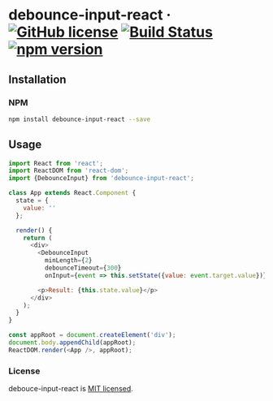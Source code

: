 # debounce-input-react &middot; [![GitHub license](https://img.shields.io/badge/license-MIT-blue.svg)](https://github.com/akashishu777/debounce-input-react/blob/master/LICENSE) [![Build Status](https://travis-ci.com/akashishu777/debounce-input-react.svg?branch=master)](https://travis-ci.com/akashishu777/debounce-input-react) [![npm version](https://img.shields.io/badge/npm-v1.1.0-blue.svg)](https://www.npmjs.com/package/debounce-input-react)



## Installation

### NPM

```sh
npm install debounce-input-react --save
```


## Usage
```js
import React from 'react';
import ReactDOM from 'react-dom';
import {DebounceInput} from 'debounce-input-react';

class App extends React.Component {
  state = {
    value: ''
  };

  render() {
    return (
      <div>
        <DebounceInput
          minLength={2}
          debounceTimeout={300}
          onInput={event => this.setState({value: event.target.value})} />

        <p>Result: {this.state.value}</p>
      </div>
    );
  }
}

const appRoot = document.createElement('div');
document.body.appendChild(appRoot);
ReactDOM.render(<App />, appRoot);
```










### License

debouce-input-react is [MIT licensed](./LICENSE).